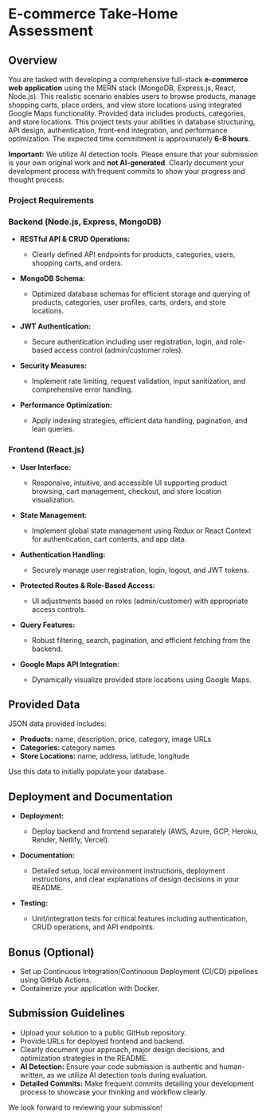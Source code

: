 # E-commerce Take-Home Assessment

## Overview

You are tasked with developing a comprehensive full-stack **e-commerce web application** using the MERN stack (MongoDB, Express.js, React, Node.js). This realistic scenario enables users to browse products, manage shopping carts, place orders, and view store locations using integrated Google Maps functionality. Provided data includes products, categories, and store locations. This project tests your abilities in database structuring, API design, authentication, front-end integration, and performance optimization. The expected time commitment is approximately **6-8 hours**.

**Important:** We utilize AI detection tools. Please ensure that your submission is your own original work and **not AI-generated**. Clearly document your development process with frequent commits to show your progress and thought process.

### Project Requirements

### Backend (Node.js, Express, MongoDB)

- **RESTful API & CRUD Operations:**
  - Clearly defined API endpoints for products, categories, users, shopping carts, and orders.

- **MongoDB Schema:**
  - Optimized database schemas for efficient storage and querying of products, categories, user profiles, carts, orders, and store locations.

- **JWT Authentication:**
  - Secure authentication including user registration, login, and role-based access control (admin/customer roles).

- **Security Measures:**
  - Implement rate limiting, request validation, input sanitization, and comprehensive error handling.

- **Performance Optimization:**
  - Apply indexing strategies, efficient data handling, pagination, and lean queries.

### Frontend (React.js)

- **User Interface:**
  - Responsive, intuitive, and accessible UI supporting product browsing, cart management, checkout, and store location visualization.

- **State Management:**
  - Implement global state management using Redux or React Context for authentication, cart contents, and app data.

- **Authentication Handling:**
  - Securely manage user registration, login, logout, and JWT tokens.

- **Protected Routes & Role-Based Access:**
  - UI adjustments based on roles (admin/customer) with appropriate access controls.

- **Query Features:**
  - Robust filtering, search, pagination, and efficient fetching from the backend.

- **Google Maps API Integration:**
  - Dynamically visualize provided store locations using Google Maps.

## Provided Data

JSON data provided includes:
- **Products:** name, description, price, category, image URLs
- **Categories:** category names
- **Store Locations:** name, address, latitude, longitude

Use this data to initially populate your database.

## Deployment and Documentation

- **Deployment:**
  - Deploy backend and frontend separately (AWS, Azure, GCP, Heroku, Render, Netlify, Vercel).

- **Documentation:**
  - Detailed setup, local environment instructions, deployment instructions, and clear explanations of design decisions in your README.

- **Testing:**
  - Unit/integration tests for critical features including authentication, CRUD operations, and API endpoints.

## Bonus (Optional)

- Set up Continuous Integration/Continuous Deployment (CI/CD) pipelines using GitHub Actions.
- Containerize your application with Docker.

## Submission Guidelines

- Upload your solution to a public GitHub repository.
- Provide URLs for deployed frontend and backend.
- Clearly document your approach, major design decisions, and optimization strategies in the README.
- **AI Detection:** Ensure your code submission is authentic and human-written, as we utilize AI detection tools during evaluation.
- **Detailed Commits:** Make frequent commits detailing your development process to showcase your thinking and workflow clearly.

We look forward to reviewing your submission!
